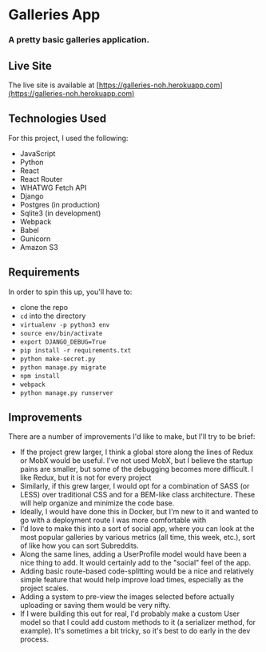 # Galleries App

### A pretty basic galleries application.

## Live Site

The live site is available at [https://galleries-noh.herokuapp.com](https://galleries-noh.herokuapp.com)

## Technologies Used

For this project, I used the following:

* JavaScript
* Python
* React
* React Router
* WHATWG Fetch API
* Django
* Postgres (in production)
* Sqlite3 (in development)
* Webpack
* Babel
* Gunicorn
* Amazon S3

## Requirements

In order to spin this up, you'll have to: 

* clone the repo
* `cd` into the directory
* `virtualenv -p python3 env`
* `source env/bin/activate`
* `export DJANGO_DEBUG=True`
* `pip install -r requirements.txt`
* `python make-secret.py`
* `python manage.py migrate`
* `npm install`
* `webpack`
* `python manage.py runserver`

## Improvements

There are a number of improvements I'd like to make, but I'll try to be brief:

* If the project grew larger, I think a global store along the lines of Redux or MobX would be useful. I've not used MobX, but I believe the startup pains are smaller, but some of the debugging becomes more difficult. I like Redux, but it is not for every project
* Similarly, if this grew larger, I would opt for a combination of SASS (or LESS) over traditional CSS and for a BEM-like class architecture. These will help organize and minimize the code base.
* Ideally, I would have done this in Docker, but I'm new to it and wanted to go with a deployment route I was more comfortable with
* I'd love to make this into a sort of social app, where you can look at the most popular galleries by various metrics (all time, this week, etc.), sort of like how you can sort Subreddits.
* Along the same lines, adding a UserProfile model would have been a nice thing to add. It would certainly add to the "social" feel of the app.
* Adding basic route-based code-splitting would be a nice and relatively simple feature that would help improve load times, especially as the project scales.
* Adding a system to pre-view the images selected before actually uploading or saving them would be very nifty.
* If I were building this out for real, I'd probably make a custom User model so that I could add custom methods to it (a serializer method, for example). It's sometimes a bit tricky, so it's best to do early in the dev process.